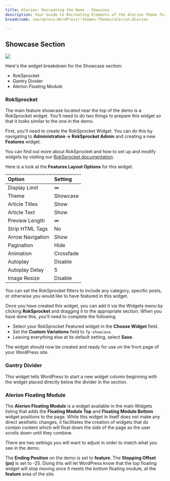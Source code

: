 ```yaml
---
title: Alerion: Recreating the Demo - Showcase
description: Your Guide to Recreating Elements of the Alerion Theme for WordPress
breadcrumb: /wordpress:WordPress/!themes:Themes/alerion:Alerion

---
```


Showcase Section
-----

![][demo]

Here's the widget breakdown for the Showcase section:

* RokSprocket
* Gantry Divider
* Alerion Floating Module

### RokSprocket

The main feature showcase located near the top of the demo is a RokSprocket widget. You'll need to do two things to prepare this widget so that it looks similar to the one in the demo.

First, you'll need to create the RokSprocket Widget. You can do this by navigating to **Administration -> RokSprocket Admin** and creating a new **Features** widget. 

You can find out more about RokSprocket and how to set up and modify widgets by visiting our [RokSprocket documentation][roksprocket].

Here is a look at the **Features Layout Options** for this widget.

| Option           |   Setting |  
| :--------------- | :-------- |  
| Display Limit    |         ∞ |  
| Theme            |  Showcase |  
| Article Titles   |      Show |  
| Article Text     |      Show |  
| Preview Length   |         ∞ |  
| Strip HTML Tags  |        No |  
| Arrow Navigation |      Show |  
| Pagination       |      Hide |  
| Animation        | Crossfade |  
| Autoplay         |   Disable |  
| Autoplay Delay   |         5 |  
| Image Resize     |   Disable |  

You can set the RokSprocket filters to include any category, specific posts, or otherwise you would like to have featured in this widget.

Once you have created this widget, you can add it via the Widgets menu by clicking **RokSprocket** and dragging it to the appropriate section. When you have done this, you'll need to complete the following.

* Select your RokSprocket Featured widget in the **Choose Widget** field.
* Set the **Custom Variations** field to `fp-showcase`.
* Leaving everything else at its default setting, select **Save**.

The widget should now be created and ready for use on the front page of your WordPress site.

### Gantry Divider

This widget tells WordPress to start a new widget column beginning with the widget placed directly below the divider in the section.

### Alerion Floating Module

The **Alerion Floating Module** is a widget available in the main Widgets listing that adds the **Floating Module Top** and **Floating Module Bottom** widget positions to the page. While this widget in itself does not make any direct aesthetic changes, it facilitates the creation of widgets that do contain content which will float down the side of the page as the user scrolls down until they combine.

There are two settings you will want to adjust in order to match what you see in the demo.

The **Ending Position** on the demo is set to **feature**. The **Stopping Offset (px)** is set to -25. Doing this will let WordPress know that the top floating widget will stop moving once it meets the bottom floating module, at the **feature** area of the site.

[demo]: assets/demo_2.jpeg
[roksprocket]: ../../plugins/roksprocket/